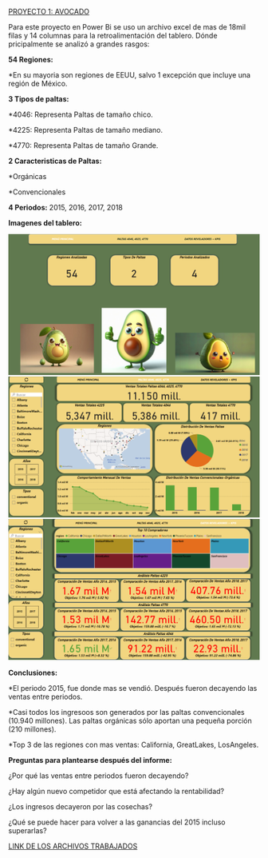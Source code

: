 [PROYECTO 1: AVOCADO](https://github.com/felipemoyaa/felipemoyaa.github.io)

Para este proyecto en Power Bi se uso un archivo excel de mas de 18mil filas y 14 columnas para la retroalimentación del tablero. Dónde pricipalmente se analizó a grandes rasgos:

__54 Regiones:__

*En su mayoria son regiones de EEUU, salvo 1 excepción que incluye una región de México.

__3 Tipos de paltas:__

*4046: Representa Paltas de tamaño chico.

*4225: Representa Paltas de tamaño mediano.

*4770: Representa Paltas de tamaño Grande.

__2 Caracteristicas de Paltas:__

*Orgánicas

*Convencionales

**4 Periodos:**
2015, 2016, 2017, 2018

__Imagenes del tablero:__

![](https://raw.githubusercontent.com/felipemoyaa/felipemoyaa.github.io/main/Imagenes/AVOCADOO%201.png)
![](https://raw.githubusercontent.com/felipemoyaa/felipemoyaa.github.io/main/Imagenes/Avocado%202.png)
![](https://raw.githubusercontent.com/felipemoyaa/felipemoyaa.github.io/main/Imagenes/Avocado%203.png)

__Conclusiones:__

*El periodo 2015, fue donde mas se vendió. Después fueron decayendo las ventas entre periodos.

*Casi todos los ingresoos son generados por las paltas convencionales (10.940 millones). Las paltas orgánicas sólo aportan una pequeña porción (210 millones).

*Top 3 de las regiones con mas ventas: California, GreatLakes, LosAngeles.

__Preguntas para plantearse después del informe:__

¿Por qué las ventas entre periodos fueron decayendo?

¿Hay algún nuevo competidor que está afectando la rentabilidad?

¿Los ingresos decayeron por las cosechas?

¿Qué se puede hacer para volver a las ganancias del 2015 incluso superarlas?

[LINK DE LOS ARCHIVOS TRABAJADOS](https://drive.google.com/drive/u/0/folders/1yD5441duSVQy4svLA251wJxyryIrQZxb)

